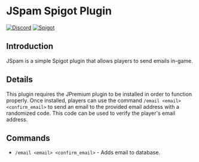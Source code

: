 # JSpam Spigot Plugin

[![Discord](https://user-images.githubusercontent.com/64218536/229478228-7e865eda-e7d8-460d-a6e3-38bef02058d1.png)](https://discord.gg/XpwNT5Jr5Y)      ‎[![Spigot](https://user-images.githubusercontent.com/64218536/229478314-a1407517-baa0-4f44-a311-c88cb8173f4c.png)](https://discord.gg/XpwNT5Jr5Y)

## Introduction
JSpam is a simple Spigot plugin that allows players to send emails in-game.

## Details
This plugin requires the JPremium plugin to be installed in order to function properly. Once installed, players can use the command `/email <email> <confirm_email>` to send an email to the provided email address with a randomized code. This code can be used to verify the player's email address.

## Commands
- `/email <email> <confirm_email>` - Adds email to database.


